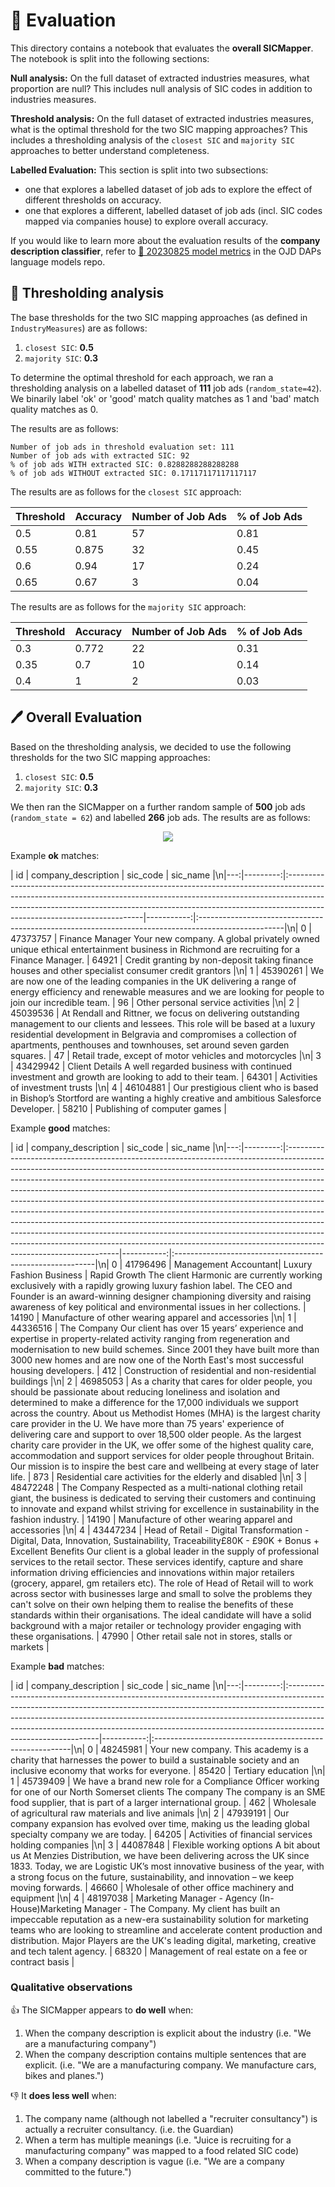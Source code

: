 # 🤔 Evaluation

This directory contains a notebook that evaluates the **overall SICMapper**. The notebook is split into the following sections:

**Null analysis:** On the full dataset of extracted industries measures, what proportion are null? This includes null analysis of SIC codes in addition to industries measures.

**Threshold analysis:** On the full dataset of extracted industries measures, what is the optimal threshold for the two SIC mapping approaches? This includes a thresholding analysis of the `closest SIC` and `majority SIC` approaches to better understand completeness.

**Labelled Evaluation:** This section is split into two subsections:

- one that explores a labelled dataset of job ads to explore the effect of different thresholds on accuracy.
- one that explores a different, labelled dataset of job ads (incl. SIC codes mapped via companies house) to explore overall accuracy.

If you would like to learn more about the evaluation results of the **company description classifier**, refer to [📠 20230825 model metrics](https://github.com/nestauk/ojd_daps_language_models/tree/dev/ojd_daps_language_models/pipeline/train_model/company_descriptions#-20230825-model-metrics) in the OJD DAPs language models repo.

## 🌊 Thresholding analysis

The base thresholds for the two SIC mapping approaches (as defined in `IndustryMeasures`) are as follows:

1. `closest SIC`: **0.5**
2. `majority SIC`: **0.3**

To determine the optimal threshold for each approach, we ran a thresholding analysis on a labelled dataset of **111** job ads (`random_state=42`). We binarily label 'ok' or 'good' match quality matches as 1 and 'bad' match quality matches as 0.

The results are as follows:

```
Number of job ads in threshold evaluation set: 111
Number of job ads with extracted SIC: 92
% of job ads WITH extracted SIC: 0.8288288288288288
% of job ads WITHOUT extracted SIC: 0.17117117117117117
```

The results are as follows for the `closest SIC` approach:

| Threshold | Accuracy | Number of Job Ads | % of Job Ads |
| --------- | -------- | ----------------- | ------------ |
| 0.5       | 0.81     | 57                | 0.81         |
| 0.55      | 0.875    | 32                | 0.45         |
| 0.6       | 0.94     | 17                | 0.24         |
| 0.65      | 0.67     | 3                 | 0.04         |

The results are as follows for the `majority SIC` approach:

| Threshold | Accuracy | Number of Job Ads | % of Job Ads |
| --------- | -------- | ----------------- | ------------ |
| 0.3       | 0.772    | 22                | 0.31         |
| 0.35      | 0.7      | 10                | 0.14         |
| 0.4       | 1        | 2                 | 0.03         |

## 🖊️ Overall Evaluation

Based on the thresholding analysis, we decided to use the following thresholds for the two SIC mapping approaches:

1. `closest SIC`: **0.5**
2. `majority SIC`: **0.3**

We then ran the SICMapper on a further random sample of **500** job ads (`random_state = 62`) and labelled **266** job ads. The results are as follows:

<p align="center">
  <img src="https://github.com/nestauk/dap_prinz_green_jobs/assets/46863334/389a69e1-3721-41cc-85f8-3bfd70ca1e4e" />
</p>

Example **ok** matches:

|       id | company_description                                                                                                                                                                                                                                                                 |   sic_code | sic_name                                                                                           |\n|---:|---------:|:------------------------------------------------------------------------------------------------------------------------------------------------------------------------------------------------------------------------------------------------------------------------------------|-----------:|:---------------------------------------------------------------------------------------------------|\n|  0 | 47373757 | Finance Manager Your new company.  A global privately owned unique ethical entertainment business in Richmond are recruiting for a Finance Manager.                                                                                                                                 |      64921 | Credit granting by non-deposit taking finance houses and other specialist consumer credit grantors |\n|  1 | 45390261 | We are now one of the leading companies in the UK delivering  a range of energy efficiency and renewable measures and we are looking for people to join our incredible team.                                                                                                        |         96 | Other personal service activities                                                                  |\n|  2 | 45039536 | At Rendall and Rittner, we focus on delivering outstanding management to our clients and lessees.  This role will be based at a luxury residential development in Belgravia and compromises a collection of apartments, penthouses and townhouses, set around seven garden squares. |         47 | Retail trade, except of motor vehicles and motorcycles                                             |\n|  3 | 43429942 | Client Details A well regarded business with continued investment and growth are looking to add to their team.                                                                                                                                                                      |      64301 | Activities of investment trusts                                                                    |\n|  4 | 46104881 | Our prestigious client who is based in Bishop’s Stortford are wanting a highly creative and ambitious Salesforce Developer.                                                                                                                                                         |      58210 | Publishing of computer games                                                                       |

Example **good** matches:

|       id | company_description                                                                                                                                                                                                                                                                                                                                                                                                                                                                                                                                                                                                                                                                                                                                               |   sic_code | sic_name                                                  |\n|---:|---------:|:------------------------------------------------------------------------------------------------------------------------------------------------------------------------------------------------------------------------------------------------------------------------------------------------------------------------------------------------------------------------------------------------------------------------------------------------------------------------------------------------------------------------------------------------------------------------------------------------------------------------------------------------------------------------------------------------------------------------------------------------------------------|-----------:|:----------------------------------------------------------|\n|  0 | 41796496 | Management Accountant| Luxury Fashion Business | Rapid Growth The client  Harmonic are currently working exclusively with a rapidly growing luxury fashion label.  The CEO and Founder is an award-winning designer championing diversity and raising awareness of key political and environmental issues in her collections.                                                                                                                                                                                                                                                                                                                                                                                                                                     |      14190 | Manufacture of other wearing apparel and accessories      |\n|  1 | 44336516 | The Company Our client has over 15 years’ experience and expertise in property-related activity ranging from regeneration and modernisation to new build schemes.  Since 2001 they have built more than 3000 new homes and are now one of the North East's most successful housing developers.                                                                                                                                                                                                                                                                                                                                                                                                                                                                    |        412 | Construction of residential and non-residential buildings |\n|  2 | 46985053 | As a charity that cares for older people, you should be passionate about reducing loneliness and isolation and determined to make a difference for the 17,000 individuals we support across the country.  About us Methodist Homes (MHA) is the largest charity care provider in the U.  We have more than 75 years' experience of delivering care and support to over 18,500 older people.  As the largest charity care provider in the UK, we offer some of the highest quality care, accommodation and support services for older people throughout Britain.  Our mission is to inspire the best care and wellbeing at every stage of later life.                                                                                                              |        873 | Residential care activities for the elderly and disabled  |\n|  3 | 48472248 | The Company  Respected as a multi-national clothing retail giant, the business is dedicated to serving their customers and continuing to innovate and expand whilst striving for excellence in sustainability in the fashion  industry.                                                                                                                                                                                                                                                                                                                                                                                                                                                                                                                           |      14190 | Manufacture of other wearing apparel and accessories      |\n|  4 | 43447234 | Head of Retail - Digital Transformation - Digital, Data, Innovation, Sustainability, Traceability£80K - £90K + Bonus + Excellent Benefits Our client is a global leader in the supply of professional services to the retail sector.  These services identify, capture and share information driving efficiencies and innovations within major retailers (grocery, apparel, gm retailers etc).  The role of Head  of Retail will to work across sector with businesses large and small to solve the problems they can't solve on their own helping them to realise the benefits of these standards within their organisations.  The ideal candidate will have a solid background with a major retailer or technology provider engaging with these  organisations. |      47990 | Other retail sale not in stores, stalls or markets        |

Example **bad** matches:

|       id | company_description                                                                                                                                                                                                                                                                                                                                    |   sic_code | sic_name                                                 |\n|---:|---------:|:-------------------------------------------------------------------------------------------------------------------------------------------------------------------------------------------------------------------------------------------------------------------------------------------------------------------------------------------------------|-----------:|:---------------------------------------------------------|\n|  0 | 48245981 | Your new company.  This academy is a charity that harnesses the power to build a sustainable society and an inclusive economy that works for everyone.                                                                                                                                                                                                 |      85420 | Tertiary education                                       |\n|  1 | 45739409 | We have a brand new role for a Compliance Officer working for one of our North Somerset clients The company The company is an SME food supplier, that is part of a larger international group.                                                                                                                                                         |        462 | Wholesale of agricultural raw materials and live animals |\n|  2 | 47939191 | Our company expansion has evolved over time, making us the  leading global specialty company we are today.                                                                                                                                                                                                                                             |      64205 | Activities of financial services holding companies       |\n|  3 | 44087848 | Flexible working options A bit about us  At Menzies Distribution, we have been delivering across the UK since 1833.  Today, we are Logistic UK’s most innovative business of the year, with a strong focus on the future, sustainability, and innovation – we keep moving forwards.                                                                    |      46660 | Wholesale of other office machinery and equipment        |\n|  4 | 48197038 | Marketing Manager - Agency (In-House)Marketing Manager - The Company.  My client has built an impeccable reputation as a new-era sustainability solution for marketing teams who are looking to streamline and accelerate content production and distribution. Major Players are the UK's leading digital, marketing, creative and tech talent agency. |      68320 | Management of real estate on a fee or contract basis     |

### Qualitative observations

👍 The SICMapper appears to **do well** when:

1. When the company description is explicit about the industry (i.e. "We are a manufacturing company")
2. When the company description contains multiple sentences that are explicit. (i.e. "We are a manufacturing company. We manufacture cars, bikes and planes.")

👎 It **does less well** when:

1. The company name (although not labelled a "recruiter consultancy") is actually a recruiter consultancy. (i.e. the Guardian)
2. When a term has multiple meanings (i.e. "Juice is recruiting for a manufacturing company" was mapped to a food related SIC code)
3. When a company description is vague (i.e. "We are a company committed to the future.")
